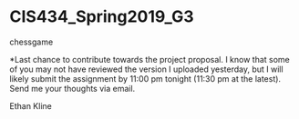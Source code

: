 # CIS434_Spring2019_G3
chessgame

*Last chance to contribute towards the project proposal. I know that some of you may not have reviewed the version I uploaded yesterday, but I will likely submit the assignment by 11:00 pm tonight (11:30 pm at the latest). Send me your thoughts via email.

Ethan Kline
